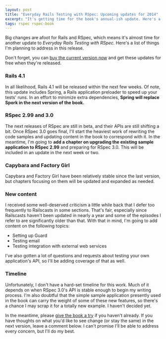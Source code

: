 ```yaml
---
layout: post
title: "Everyday Rails Testing with RSpec: Upcoming updates for 2014"
excerpt: "It's getting time for the book's annual-ish update. Here's a look at what's planned for the next version."
tags: rspec rspec-book
---
```


Big changes are afoot for Rails and RSpec, which means it's almost time for another update to *Everyday Rails Testing with RSpec.* Here's a list of things I'm planning to address in this release.

Don't forget, you can [buy the current version now](https://leanpub.com/everydayrailsrspec) and get these updates for free when they're released.

### Rails 4.1

In all likelihood, Rails 4.1 will be released within the next few weeks. Of note, this update includes Spring, a Rails application preloader to speed up your tests' runs. In an effort to minimize extra dependencies, **Spring will replace Spork in the next version of the book.**

### RSpec 2.99 and 3.0

The next releases of RSpec are still in beta, and their APIs are still shifting a bit. Once RSpec 3.0 goes final, I'll start the heaviest work of rewriting the code samples and updating content in the book to correspond with it. In the meantime, I'm going to **add a chapter on upgrading the existing sample application to RSpec 2.99** and preparing for RSpec 3.0. This will be included in an update in the next week or two.

### Capybara and Factory Girl

Capybara and Factory Girl have been relatively stable since the last version, but chapters focusing on them will be updated and expanded as needed.

### New content

I received some well-deserved criticism a little while back that I defer too frequently to Railscasts in some sections. That's fair, especially since Railscasts haven't been updated in nearly a year and some of the episodes I refer to are significantly older than that. With that in mind, I'm going to add content on the following topics:

- Setting up Guard
- Testing email
- Testing integration with external web services

I've also gotten a lot of questions and requests about testing your own application's API, so I'll be adding coverage of that as well.

### Timeline

Unfortunately, I don't have a hard-set timeline for this work. Much of it depends on when RSpec 3.0's API is stable enough to begin my writing process. I'm also doubtful that the simple sample application presently used in the book can carry the weight of some of these new features, so there's a chance I may scrap it for a totally new example. I haven't decided yet.

In the meantime, please [give the book a try](https://leanpub.com/everydayrailsrspec) if you haven't already. If you have thoughts on what you'd like to see change (or stay the same) in the next version, leave a comment below. I can't promise I'll be able to address every concern, but I'll do my best.
